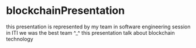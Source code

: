 # blockchainPresentation
this presentation is represented by my team in software engineering session in  ITI 
we was the best team ^_^ 
this presentation talk about blockchain technology 
